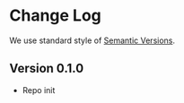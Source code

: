 # Change Log

We use standard style of [Semantic Versions](https://semver.org/).


## Version 0.1.0

- Repo init
